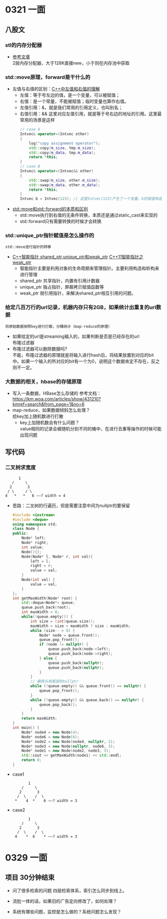 # 0321 一面
## 八股文
### stl的内存分配器
- [参考文章](https://github.com/rongweihe/CPPNotes/blob/master/STL-source-code-notes/5%20%E5%8D%83%E5%AD%97%E9%95%BF%E6%96%87+%2030%20%E5%BC%A0%E5%9B%BE%E8%A7%A3-%E9%99%AA%E4%BD%A0%E6%89%8B%E6%92%95%20STL%20%E7%A9%BA%E9%97%B4%E9%85%8D%E7%BD%AE%E5%99%A8%E6%BA%90%E7%A0%81.md)  
    2层内存分配器，大于128K直接new，小于则在内存池中获取
    
### std::move原理，forward是干什么的
- 左值与右值的区别：[C++中左值和右值的理解](https://nettee.github.io/posts/2018/Understanding-lvalues-and-rvalues-in-C-and-C/)
    - 左值：等于号左边的值，是一个变量，可以被赋值；
    - 右值：是一个常量，不能被赋值；临时变量也算作右值。
    - 左值引用：&，就是我们常用的引用定义，也叫别名；
    - 右值引用：&& 这里对应左值引用，就是等于号右边的地址的引用。这里最常用的场景是这样
        ```cpp
        // case A
        Intvec& operator=(Intvec other)
        {
            log("copy assignment operator");
            std::copy(m_size, tmp.m_size);
            std::copy(m_data, tmp.m_data);
            return *this;
        }
        // case B
        Intvec& operator=(Intvec&& other)
        {
            std::swap(m_size, other.m_size);
            std::swap(m_data, other.m_data);
            return *this;
        }
        Intvec b = Intvec(123); // 这里Intvec(123)产生了一个变量，b的赋值构造可以调用右值引用的函数。从而减少对象的拷贝。
        ```
- [std::move和std::forward的本质和区别](https://www.jianshu.com/p/b90d1091a4ff)
    - std::move执行到右值的无条件转换，本质还是通过static_cast来实现的
    - std::forward只有需要转换的时候才会转换

### std::unique_ptr指针赋值是怎么操作的
    std::move进行指针的转移
- [C++智能指针 shared_ptr,unique_ptr和weak_ptr](https://zhuanlan.zhihu.com/p/29628938) [C++11智能指针之weak_ptr](https://blog.csdn.net/Xiejingfa/article/details/50772571)
    - 智能指针主要是利用对象的生命周期来管理指针。主要利用构造和析构来进行管理
    - shared_ptr 共享指针，内置有引用计数器
    - unique_ptr 独占指针，屏蔽拷贝赋值函数等
    - weak_ptr 弱引用指针，来解决shared_ptr相互引用的问题。
### 给定几百万行的url记录，机器内存只有2GB，如果统计出重复的url数据
    将原始数据按照key进行打散，分桶统计（map-reduce的原理）
- 如果给定的url是streaming输入的，如果判断是否是已经存在的url  
    布隆过滤器
- 布隆过滤器可以删除数据吗?  
    不能，布隆过滤器的原理就是将输入进行hash后，将结果放置到对应的bit中。如果一个输入的所对应的bit有一个为0，说明这个数据肯定不存在，反之则不一定。
### 大数据的相关，hbase的存储原理
- 写入一条数据，HBase怎么存储的
    参考文档：https://km.woa.com/articles/show/431210?kmref=search&from_page=1&no=6
- map-reduce，如果数据倾斜怎么处理？  
    给key加上随机数进行打散
    - key上加随机数会有什么问题？  
        value相同的记录会被随机分到不同的桶中，在进行去重等操作的时候可能出现问题  
## 写代码
### 二叉树求宽度
          1
       /     \
      2       3
     / \     / \
    4   *   *   6 ——? width = 4  
- 思路：二叉树的行遍历，但是需要注意中间为nullptr的要保留
    ```cpp
    #include <iostream>
    #include <deque>
    using namespace std;
    class Node {
    public:
        Node* left;
        Node* right;
        int value;
        Node(){};
        Node(Node* l, Node* r, int val){
            left = l;
            right = r;
            value = val;
        }
        Node(int val) {
            value = val;
        }
    };
    int getMaxWidth(Node* root) {
        std::deque<Node*> queue;
        queue.push_back(root);
        int maxWidth = 0;
        while(!queue.empty()) {
            int size = (int)queue.size();
            maxWidth = size > maxWidth ? size : maxWidth;
            while (size-- > 0) {
                Node* node = queue.front();
                queue.pop_front();
                if (node != nullptr) {
                    queue.push_back(node->left);
                    queue.push_back(node->right);
                } else {
                    queue.push_back(nullptr);
                    queue.push_back(nullptr);
                }
            }
            // 删除头和尾部的nullptr
            while (!queue.empty() && queue.front() == nullptr) {
                queue.pop_front();
            }
            while (!queue.empty() && queue.back() == nullptr) {
                queue.pop_back();
            }
        }
        return maxWidth;
    }
    int main() {
        Node* node4 = new Node(4);
        Node* node6 = new Node(6);
        Node* node2 = new Node(node4, nullptr, 2);
        Node* node3 = new Node(nullptr, node6, 3);
        Node* node1 = new Node(node2, node3, 3);
        std::cout << getMaxWidth(node1) << std::endl;
        return 0;
    }
    ```
- case1

             1
          /     \
         2       3
        /  \    /  \
       *    4  *    6 ——? width = 3

- case2

             1
          /     \
         2       3
        /  \    /  \
       4    *  6    * ——? width = 3

# 0329 一面
## 项目 30分钟结束
- 问了很多检索的问题
    四层检索体系，索引怎么同步到线上。
- 流批一体的话，如果旧的广告定向修改了，如何处理？
    
- 系统有哪些问题，监控是怎么做的？系统问题怎么发现？
